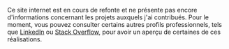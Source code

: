 Ce site internet est en cours de refonte et ne présente pas encore d'informations concernant les projets auxquels j'ai contribués. Pour le moment, vous pouvez consulter certains autres profils professionnels, tels que [LinkedIn](https://www.linkedin.com/in/mergey/) ou [Stack Overflow](https://stackoverflow.com/story/mergey), pour avoir un aperçu de certaines de ces réalisations.
